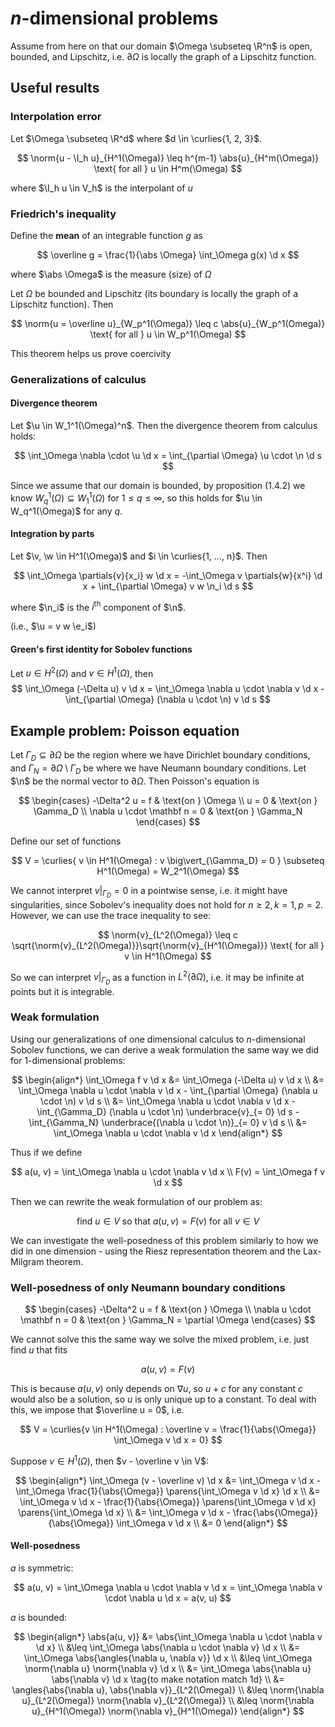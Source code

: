 # $n$-dimensional problems

$$
\newcommand{\x}{\mathbf x}
\newcommand{\y}{\mathbf y}
\newcommand{\e}{\mathbf e}
\newcommand{\f}{\mathbf f}
\newcommand{\j}{\mathbf j}
\newcommand{\n}{\mathbf n}
\newcommand{\u}{\mathbf u}
\newcommand{\v}{\mathbf v}
\newcommand{\w}{\mathbf w}
\newcommand{\U}{\mathbf U}
\newcommand{\I}{\mathcal I}
\newcommand{\abs}[1]{\left\lvert #1 \right\rvert}
\newcommand{\norm}[1]{\big\lVert #1 \big\rVert}
\newcommand{\parens}[1]{\left( #1 \right)}
\newcommand{\brackets}[1]{\left[ #1 \right]}
\newcommand{\angles}[1]{\left\langle #1 \right\rangle}
\newcommand{\curlies}[1]{\left\lbrace #1 \right\rbrace}
\newcommand{\inv}[1]{#1^{-1}}
\newcommand{\d}{\, \text{d}}
\newcommand{\dbyd}[2]{\frac{\d #1}{\d #2}}
\newcommand{\partials}[2]{\frac{\partial #1}{\partial #2}}
\newcommand{\BigO}{\mathcal O}
\newcommand{\disclapl}[1][]{\partial_{#1} \overline \partial_{#1}}
\newcommand{\Domain}{\overline \Omega}
\DeclareMathOperator{\span}{span}
\DeclareMathOperator{\ess}{ess}
\DeclareMathOperator{\supp}{supp}
$$

Assume from here on that our domain $\Omega \subseteq \R^n$ is open, bounded, and Lipschitz, i.e. $\partial \Omega$ is locally the graph of a Lipschitz function.

## Useful results

### Interpolation error

Let $\Omega \subseteq \R^d$ where $d \in \curlies{1, 2, 3}$.

$$
\norm{u - \I_h u}_{H^1(\Omega)} \leq h^{m-1} \abs{u}_{H^m(\Omega)} \text{ for all } u \in H^m(\Omega)
$$

where $\I_h u \in V_h$ is the interpolant of $u$

### Friedrich's inequality

Define the **mean** of an integrable function $g$ as

$$
\overline g = \frac{1}{\abs \Omega} \int_\Omega g(x) \d x
$$

where $\abs \Omega$ is the measure (size) of $\Omega$

Let $\Omega$ be bounded and Lipschitz (its boundary is locally the graph of a Lipschitz function). Then

$$
\norm{u = \overline u}_{W_p^1(\Omega)} \leq c \abs{u}_{W_p^1(Omega)} \text{ for all } u \in W_p^1(\Omega)
$$

This theorem helps us prove coercivity

### Generalizations of calculus

#### Divergence theorem

Let $\u \in W_1^1(\Omega)^n$. Then the divergence theorem from calculus holds:

$$
\int_\Omega \nabla \cdot \u \d x = \int_{\partial \Omega} \u \cdot \n \d s
$$

Since we assume that our domain is bounded, by proposition (1.4.2) we know $W_q^1(\Omega) \subseteq W_1^1(\Omega)$ for $1 \leq q \leq \infty$, so this holds for $\u \in W_q^1(\Omega)$ for any $q$.

#### Integration by parts

Let $\v, \w \in H^1(\Omega)$ and $i \in \curlies{1, ..., n}$. Then

$$
\int_\Omega \partials{v}{x_i} w \d x = -\int_\Omega v \partials{w}{x^i} \d x + \int_{\partial \Omega} v w \n_i \d s
$$

where $\n_i$ is the $i^\text{th}$ component of $\n$.

(i.e., $\u = v w \e_i$)

#### Green's first identity for Sobolev functions

Let $u \in H^2(\Omega)$ and $v \in H^1(\Omega)$, then
$$
\int_\Omega (-\Delta u) v \d x = \int_\Omega \nabla u \cdot \nabla v \d x - \int_{\partial \Omega} (\nabla u \cdot \n) v \d s
$$

## Example problem: Poisson equation

Let $\Gamma_D \subseteq \partial \Omega$ be the region where we have Dirichlet boundary conditions, and $\Gamma_N = \partial \Omega \setminus \Gamma_D$ be where we have Neumann boundary conditions. Let $\n$ be the normal vector to $\partial \Omega$. Then Poisson's equation is

$$
\begin{cases}
-\Delta^2 u = f & \text{on } \Omega \\
u = 0 & \text{on } \Gamma_D \\
\nabla u \cdot \mathbf n = 0 & \text{on } \Gamma_N
\end{cases}
$$

Define our set of functions

$$
V = \curlies{ v \in H^1(\Omega) : v \big\vert_{\Gamma_D} = 0 } \subseteq H^1(\Omega) = W_2^1(\Omega)
$$

We cannot interpret $v \big\vert_{\Gamma_D} = 0$ in a pointwise sense, i.e. it might have singularities, since Sobolev's inequality does not hold for $n \geq 2, k = 1, p = 2$. However, we can use the trace inequality to see:

$$
\norm{v}_{L^2(\Omega)} \leq c \sqrt{\norm{v}_{L^2(\Omega)}}\sqrt{\norm{v}_{H^1(\Omega)}} \text{ for all } v \in H^1(\Omega)
$$

So we can interpret $v \big \vert_{\Gamma_D}$ as a function in $L^2(\partial \Omega)$, i.e. it may be infinite at points but it is integrable.

### Weak formulation

Using our generalizations of one dimensional calculus to $n$-dimensional Sobolev functions, we can derive a weak formulation the same way we did for $1$-dimensional problems:

$$
\begin{align*}
\int_\Omega f v \d x &= \int_\Omega (-\Delta u) v \d x \\
&= \int_\Omega \nabla u \cdot \nabla v \d x - \int_{\partial \Omega} (\nabla u \cdot \n) v \d s \\
&= \int_\Omega \nabla u \cdot \nabla v \d x - \int_{\Gamma_D} (\nabla u \cdot \n) \underbrace{v}_{= 0} \d s  - \int_{\Gamma_N} \underbrace{(\nabla u \cdot \n)}_{= 0} v \d s \\
&= \int_\Omega \nabla u \cdot \nabla v \d x
\end{align*}
$$

Thus if we define

$$
a(u, v) = \int_\Omega \nabla u \cdot \nabla v \d x \\
F(v) = \int_\Omega f v \d x
$$

Then we can rewrite the weak formulation of our problem as:

$$
\text{find } u \in V \text{ so that } a(u, v) = F(v) \text{ for all } v \in V
$$

We can investigate the well-posedness of this problem similarly to how we did in one dimension - using the Riesz representation theorem and the Lax-Milgram theorem.

### Well-posedness of only Neumann boundary conditions

$$
\begin{cases}
-\Delta^2 u = f & \text{on } \Omega \\
\nabla u \cdot \mathbf n = 0 & \text{on } \Gamma_N = \partial \Omega
\end{cases}
$$

We cannot solve this the same way we solve the mixed problem, i.e. just find $u$ that fits

$$
a(u, v) = F(v)
$$

This is because $a(u, v)$ only depends on $\nabla u$, so $u + c$ for any constant $c$ would also be a solution, so $u$ is only unique up to a constant. To deal with this, we impose that $\overline u = 0$, i.e.

$$
V = \curlies{v \in H^1(\Omega) : \overline v = \frac{1}{\abs{\Omega}} \int_\Omega v \d x = 0}
$$

Suppose $v \in H^1(\Omega)$, then $v - \overline v \in V$:

$$
\begin{align*}
\int_\Omega (v - \overline v) \d x &= \int_\Omega v \d x - \int_\Omega \frac{1}{\abs{\Omega}} \parens{\int_\Omega v \d x} \d x \\
&= \int_\Omega v \d x - \frac{1}{\abs{\Omega}} \parens{\int_\Omega v \d x} \parens{\int_\Omega \d x} \\
&= \int_\Omega v \d x - \frac{\abs{\Omega}}{\abs{\Omega}} \int_\Omega v \d x \\
&= 0
\end{align*}
$$

#### Well-posedness

$a$ is symmetric:

$$
a(u, v) = \int_\Omega \nabla u \cdot \nabla v \d x = \int_\Omega \nabla v \cdot \nabla u \d x = a(v, u)
$$

$a$ is bounded:

$$
\begin{align*}
\abs{a(u, v)} &= \abs{\int_\Omega \nabla u \cdot \nabla v \d x} \\
&\leq \int_\Omega \abs{\nabla u \cdot \nabla v} \d x \\
&= \int_\Omega \abs{\angles{\nabla u, \nabla v}} \d x \\
&\leq \int_\Omega \norm{\nabla u} \norm{\nabla v} \d x \\
&= \int_\Omega \abs{\nabla u} \abs{\nabla v} \d x \tag{to make notation match 1d} \\
&= \angles{\abs{\nabla u}, \abs{\nabla v}}_{L^2(\Omega)} \\
&\leq \norm{\nabla u}_{L^2(\Omega)} \norm{\nabla v}_{L^2(\Omega)} \\
&\leq \norm{\nabla u}_{H^1(\Omega)} \norm{\nabla v}_{H^1(\Omega)}
\end{align*}
$$
